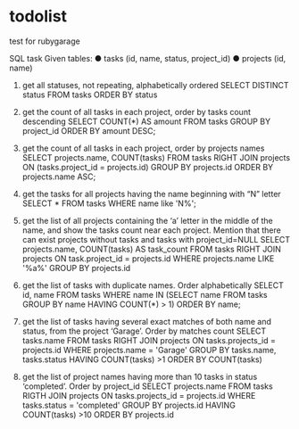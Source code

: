 # todolist
test for rubygarage

SQL task
Given tables:
● tasks (id, name, status, project_id)
● projects (id, name)

1. get all statuses, not repeating, alphabetically ordered
SELECT DISTINCT status FROM tasks ORDER BY status

2. get the count of all tasks in each project, order by tasks count descending
SELECT COUNT(*) AS amount FROM tasks GROUP BY project_id ORDER BY amount DESC;

3. get the count of all tasks in each project, order by projects names
SELECT projects.name, COUNT(tasks) FROM tasks RIGHT JOIN projects ON (tasks.project_id = projects.id) GROUP BY projects.id ORDER BY projects.name ASC;

4. get the tasks for all projects having the name beginning with “N” letter
SELECT * FROM tasks WHERE name like 'N%';

5. get the list of all projects containing the ‘a’ letter in the middle of the name, and show the tasks count near each project. 
Mention that there can exist projects without tasks and tasks with project_id=NULL
SELECT projects.name, COUNT(tasks) AS task_count FROM tasks RIGHT JOIN projects ON task.project_id = projects.id WHERE projects.name LIKE '%a%' GROUP BY projects.id

6. get the list of tasks with duplicate names. Order alphabetically
SELECT id, name FROM tasks WHERE name IN (SELECT name FROM tasks GROUP BY name HAVING COUNT(*) > 1) ORDER BY name;

7. get the list of tasks having several exact matches of both name and status, from the
project ‘Garage’. Order by matches count
SELECT tasks.name FROM tasks RIGHT JOIN projects ON tasks.projects_id = projects.id WHERE projects.name = 'Garage' GROUP BY tasks.name, tasks.status
HAVING COUNT(tasks) >1 ORDER BY COUNT(tasks)

8. get the list of project names having more than 10 tasks in status ‘completed’. Order by
project_id
SELECT projects.name FROM tasks RIGTH JOIN projects ON tasks.projects_id = projects.id WHERE tasks.status = 'completed'
GROUP BY projects.id HAVING COUNT(tasks) >10 ORDER BY projects.id

